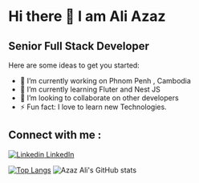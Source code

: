 # Hi there 👋 I am Ali Azaz

## Senior Full Stack Developer

Here are some ideas to get you started:

- 🔭 I’m currently working on Phnom Penh , Cambodia
- 🌱 I’m currently learning Fluter and Nest JS
- 👯 I’m looking to collaborate on other developers
- ⚡ Fun fact: I love to learn new Technologies.
 
## Connect with me : 
[![Linkedin](https://i.stack.imgur.com/gVE0j.png) LinkedIn]([https://www.linkedin.com/](https://www.linkedin.com/in/azaz-a-79bb78102/))
 
[![Top Langs](https://github-readme-stats.vercel.app/api/top-langs/?username=azazali186&layout=donut)](https://github.com/anuraghazra/github-readme-stats) ![Azaz Ali's GitHub stats](https://github-readme-stats.vercel.app/api?username=azazali186&theme=light&show_icons=true)




